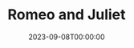 ---
title: Romeo and Juliet
date: 2023-09-08T00:00:00
opening_date: 1999-09-16
closing_date: 1999-09-25
layout: productions
playbill:
Theatre: Theatre Jacksonville
Venue: Little Theatre
cast:
- Prologue: Landon Walker
- Samson: Luke H. Willis
- Gregory: Frankie Alfano, Jr.
- Abraham: Bryan Grosnick
- Benvolio: Christopher P. Farrell
- Tybalt: Ronnie Dickson
- Escalus: Holly Deckerhoff
- Lord Capulet: Dan Robbins
- Lady Capulet: Harolyn Sharpe
- Lord Montague: Alan Sacks
- Lady Montague: Carmen Jones
- Romeo: Aaron Staton
- County Paris: Christopher M. Revenaugh
- Anthony: Josh Waller
- Juliet: Toni Ruffino
- Potpan: Dante Pollard
- Mercutio: Matt Hemphill
- Friar Laurence: Karl Rogers
- Peter: David Eger
- Balthasar: Matthew Sanchez
- Apothecary: Josh Waller
- Chorus:
  - Tiffany Baker
  - Malane Cobourne
  - Holly Deckerhoff
  - Sarah French
  - David Eger
  - Bryan Grosnick
  - Jenny McCharen
  - Emily Morrison
  - Sareh Penland
  - Dante Pollard
  - Alexis Robbins
  - Matthew Sanchez
  - Robert Silva
  - Armando Versace
  - Josh Waller
  - Luke H. Willis
crew:
- Artistic Director: Robert Arleigh White
- Technical Director: Andrew J. Way
- Assistant to the Director:
  - Valerie Howard
  - Laura Moss
- Performance Coach: Jan Kathryn Wikstrom
- Choreographer: Michelle Ottley-Fisher
- Fight Master: Jessica Pillmore
- Assistant Technical Director: James Wright
- Stage Manager: Billie Perry-Esler
- Assistant Stage Manager: Mary Swanson
- Lighting Design: Andrew J. Way
- Set Construction:
  - Manuel Bello
  - Jon Bennett
  - Joe Black
  - Melane Cobourne
  - Norman Covert
  - Jenny McCharen
  - Laurie Melnick
  - Dale Penland
  - Sarah Penland
  - Gloria Pepe
  - Mary Swanson
  - Armando Versace
  - Krista Waters
  - Tad Wiggins
  - Claudia Wright
- Banners: Rick O'Shea
- Banner Treatments: Robert Cox
- Master Electrician: Dan Robillard
- Scenic Design: Andrew J. Way
- Sound Design: Robert Arleigh White
- Sound Design Technician: Landon Walker
- Production Sound Design: Andrew Douglas
- Costume Design: Stephanie Mathis
- Costume Construction:
  - Stephanie Mathis
  - Nitza Cochran
  - Joy Smith
- Wig Construction, and Hair and Make-up Design: Bruce Musser
- Properties Mistress: Amanda Jane Schade
- Properties Assistant:
  - Bruce Musser
  - Jennifer Revenaugh
  - Robert Arleigh White
- Deck Crew:
  - Joe Black
  - Erin Maas
  - Laurie Melnick
  - Tad Wiggins
  - Claudia Wright
- Lighting Technician:
  - Jon Bennett
  - Gloria Pepe
- Graphic Design: Melissa Russell
- Study Guide: Jackie Jones
- Educational Support Services: Nyna Kaminer
- Marketing and Development: Julia Preston
- Box Office Services: Cherri Stratton
- Project Coordinator:
  - Robert Arleigh White
  - Cheryl Riddick
  - Sheri Thomas
  - Jackie Butcher
- Mascot: Charlotte Fisher
---